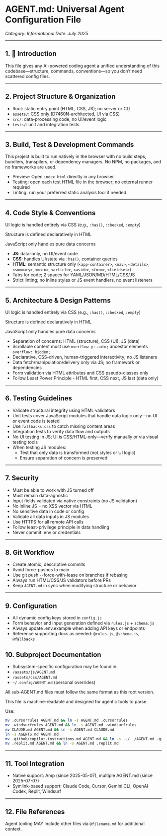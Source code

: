 # AGENT.md: Universal Agent Configuration File

*Category: Informational*
*Date: July 2025*

---

## 1. 👋 Introduction

This file gives any AI-powered coding agent a unified understanding of this codebase—structure, commands, conventions—so you don’t need scattered config files.

---

## 2. Project Structure & Organization

* Root: static entry point (HTML, CSS, JS); no server or CLI
* `assets/`: CSS only (D7460N-architected, UI via CSS)
* `src/`: data-processing code, no UI/event logic
* `tests/`: unit and integration tests

---

## 3. Build, Test & Development Commands

This project is built to run natively in the browser with no build steps, bundlers, transpilers, or dependency managers. No NPM, no packages, and no frameworks are used.

* Preview: Open `index.html` directly in any browser
* Testing: open each test HTML file in the browser; no external runner required
* Linting: run your preferred static analysis tool if needed

---

## 4. Code Style & Conventions

UI logic is handled entirely via CSS (e.g., `:has()`, `:checked`, `:empty`)

Structure is defined declaratively in HTML

JavaScript only handles pure data concerns

* **JS**: data-only, no UI/event code
* **CSS**: handles UI/state via `:has()`, container queries
* **HTML**: semantic structure only (`<app-container>`, `<nav>`, `<details>`, `<summary>`, `<main>`, `<article>`, `<aside>`, `<form>`, `<fieldset>`)
* Tabs for code; 2 spaces for YAML/JSON/MD/HTML/CSS/JS
* Strict linting; no inline styles or JS event handlers, no event listeners

---

## 5. Architecture & Design Patterns

UI logic is handled entirely via CSS (e.g., `:has()`, `:checked`, `:empty`)

Structure is defined declaratively in HTML

JavaScript only handles pure data concerns

* Separation of concerns: HTML (structure), CSS (UI), JS (data)
* Scrollable content must use `overflow-y: auto;` ancestor elements `overflow: hidden;`
* Declarative, CSS-driven, human-triggered interactivity; no JS listeners
* Data fetch/manipulation/delivery only via JS; no framework or dependencies
* Form validation via HTML attributes and CSS pseudo-classes only
* Follow Least Power Principle - HTML first, CSS next, JS last (data only)

---

## 6. Testing Guidelines

* Validate structural integrity using HTML validators
* Unit tests cover JavaScript modules that handle data logic only—no UI or event code is tested
* Use `fallbacks.css` to catch missing content areas
* Integration tests to verify data flow and outputs
* No UI testing in JS; UI is CSS/HTML-only—verify manually or via visual testing tools
* When testing JS modules:
  * Test that only data is transformed (not styles or UI logic)
  * Ensure separation of concern is preserved

---

## 7. Security

* Must be able to work with JS turned off
* Must remain data-agnostic
* Input fields validated via native constraints (no JS validation)
* No inline JS = no XSS vector via HTML
* No sensitive data in code or config
* Validate all data inputs in JS modules
* Use HTTPS for all remote API calls
* Follow least-privilege principle in data handling
* Never commit .env or credentials

---

## 8. Git Workflow

- Create atomic, descriptive commits
- Avoid force-pushes to main
- Use git push --force-with-lease on branches if rebasing
- Always run HTML/CSS/JS validators before PRs
- Keep `AGENT.md` in sync when modifying structure or behavior

---


## 9. Configuration

- All dynamic config keys stored in `config.js`
- Form behavior and input generation defined via `rules.js` + `schema.js`
- Always update .env.example when adding API keys or endpoints
- Reference supporting docs as needed: `@rules.js`, `@schema.js`, `@fallbacks`

## 10. Subproject Documentation

- Subsystem-specific configuration may be found in:
- `/assets/js/AGENT.md`
- `/assets/css/AGENT.md`
- `~/.config/AGENT.md` (personal overrides)

All sub-AGENT.md files must follow the same format as this root version.

This file is machine-readable and designed for agentic tools to parse.

Use:

```bash
mv .cursorrules AGENT.md && ln -s AGENT.md .cursorrules
mv .windsurfrules AGENT.md && ln -s AGENT.md .windsurfrules
mv CLAUDE.md AGENT.md && ln -s AGENT.md CLAUDE.md
ln -s AGENTS.md AGENT.md
mv .github/copilot-instructions.md AGENT.md && ln -s ../../AGENT.md .github/copilot-instructions.md
mv .replit.md AGENT.md && ln -s AGENT.md .replit.md
```

---

## 11. Tool Integration

* Native support: Amp (since 2025-05-07), multiple AGENT.md (since 2025-07-07)
* Symlink-based support: Claude Code, Cursor, Gemini CLI, OpenAI Codex, Replit, Windsurf

---

## 12. File References

Agent tooling MAY include other files via `@filename.md` for additional context.
